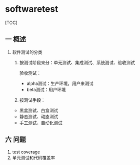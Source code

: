 # softwaretest
[TOC]
## 一 概述

1. 软件测试的分类
    1. 按测试阶段来分：单元测试、集成测试、系统测试、验收测试

        验收测试：
        * alpha测试：生产环境，用户来测试
        * beta测试：用户环境
    2. 按测试手段：
    * 黑盒测试、白盒测试
    * 静态测试、动态测试
    * 手工测试、自动化测试

## 六 问题
1. test coverage
2. 单元测试和代码覆盖率